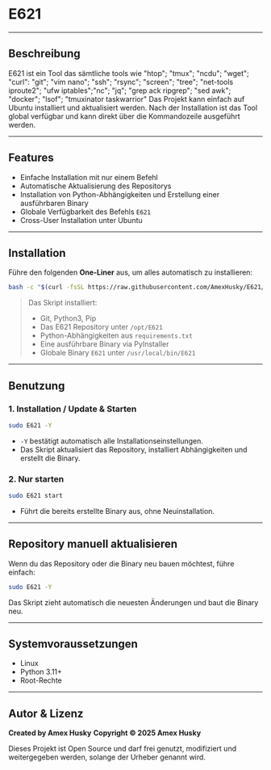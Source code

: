 # **E621**
---

## **Beschreibung**

E621 ist ein Tool das sämtliche tools wie "htop"; "tmux"; "ncdu"; "wget"; "curl": "git"; "vim nano"; "ssh"; "rsync"; "screen"; "tree"; "net-tools iproute2"; "ufw iptables";"nc"; "jq"; "grep ack ripgrep"; "sed awk"; "docker"; "lsof"; "tmuxinator taskwarrior"
Das Projekt kann einfach auf Ubuntu installiert und aktualisiert werden. Nach der Installation ist das Tool global verfügbar und kann direkt über die Kommandozeile ausgeführt werden.

---

## **Features**

* Einfache Installation mit nur einem Befehl
* Automatische Aktualisierung des Repositorys
* Installation von Python-Abhängigkeiten und Erstellung einer ausführbaren Binary
* Globale Verfügbarkeit des Befehls `E621`
* Cross-User Installation unter Ubuntu

---

## **Installation**

Führe den folgenden **One-Liner** aus, um alles automatisch zu installieren:

```bash
bash -c "$(curl -fsSL https://raw.githubusercontent.com/AmexHusky/E621/main/install_e621.sh)"
```

> Das Skript installiert:
>
> * Git, Python3, Pip
> * Das E621 Repository unter `/opt/E621`
> * Python-Abhängigkeiten aus `requirements.txt`
> * Eine ausführbare Binary via PyInstaller
> * Globale Binary `E621` unter `/usr/local/bin/E621`

---

## **Benutzung**

### 1. Installation / Update & Starten

```bash
sudo E621 -Y
```

* `-Y` bestätigt automatisch alle Installationseinstellungen.
* Das Skript aktualisiert das Repository, installiert Abhängigkeiten und erstellt die Binary.

### 2. Nur starten

```bash
sudo E621 start
```

* Führt die bereits erstellte Binary aus, ohne Neuinstallation.

---

## **Repository manuell aktualisieren**

Wenn du das Repository oder die Binary neu bauen möchtest, führe einfach:

```bash
sudo E621 -Y
```

Das Skript zieht automatisch die neuesten Änderungen und baut die Binary neu.

---

## **Systemvoraussetzungen**

* Linux
* Python 3.11+
* Root-Rechte 

---

## **Autor & Lizenz**

**Created by Amex Husky**
**Copyright © 2025 Amex Husky**

Dieses Projekt ist Open Source und darf frei genutzt, modifiziert und weitergegeben werden, solange der Urheber genannt wird. 



